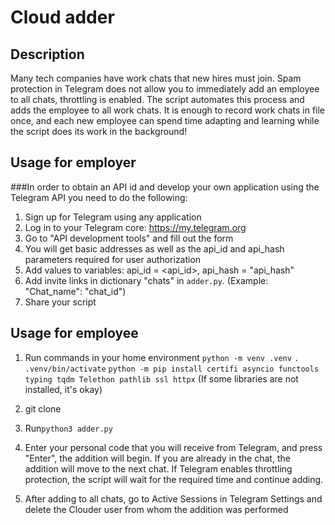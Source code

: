 # Cloud adder

## Description
Many tech companies have work chats that new hires must join. Spam protection in Telegram does not allow you to immediately add an employee to all chats, throttling is enabled. The script automates this process and adds the employee to all work chats. It is enough to record work chats in file once, and each new employee can spend time adapting and learning while the script does its work in the background!


## Usage for employer

###In order to obtain an API id and develop your own application using the Telegram API you need to do the following:
1. Sign up for Telegram using any application
2. Log in to your Telegram core: https://my.telegram.org
3. Go to "API development tools" and fill out the form
4. You will get basic addresses as well as the api_id and api_hash parameters required for user authorization
5. Add values to variables: api_id = <api_id>, api_hash = "api_hash"
6. Add invite links in dictionary "chats" in `adder.py`. (Example: "Chat_name": "chat_id")
7. Share your script

## Usage for employee
1. Run commands in your home environment
   `python -m venv .venv`
   `. .venv/bin/activate`
   `python -m pip install certifi asyncio functools typing tqdm Telethon pathlib ssl httpx`
    (If some libraries are not installed, it's okay)
    
2. git clone

3. Run`python3 adder.py`

4. Enter your personal code that you will receive from Telegram, and press "Enter", the addition will begin. If you are already in the chat, the addition will move to the next chat. If Telegram enables throttling protection, the script will wait for the required time and continue adding.

5. After adding to all chats, go to Active Sessions in Telegram Settings and delete the Clouder user from whom the addition was performed
